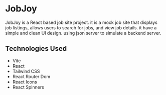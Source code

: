 # JobJoy

JobJoy is a React based job site project. it is a mock job site that displays job listings, allows users to search for jobs, and view job details. it have a simple and clean UI design. using json server to simulate a backend server.

## Technologies Used

- Vite
- React
- Tailwind CSS
- React Router Dom
- React Icons
- React Spinners
